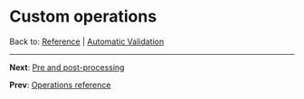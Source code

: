 # Custom operations
Back to: [Reference](README.md) | [Automatic Validation](vld-index.md)

---
**Next**: [Pre and post-processing](vld-pre-post.md)

**Prev**: [Operations reference](vld-operations.md)
